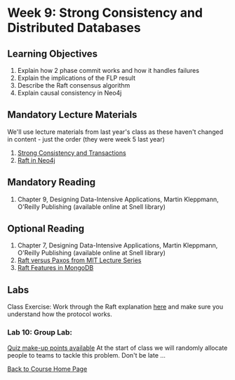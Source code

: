 # Week 9: Strong Consistency and Distributed Databases

## Learning Objectives
1. Explain how 2 phase commit works and how it handles failures
1. Explain the implications of the FLP result
1. Describe the Raft consensus algorithm
1. Explain causal consistency in Neo4j

## Mandatory Lecture Materials
We'll use lecture materials from last year's class as these haven't changed in content - just the order (they were week 5 last year)

1. [Strong Consistency and Transactions](https://northeastern.hosted.panopto.com/Panopto/Pages/Viewer.aspx?id=060abd7e-7f6c-4f03-a6bf-ab9100ddae42)
1. [Raft in Neo4j](https://northeastern.hosted.panopto.com/Panopto/Pages/Viewer.aspx?id=489ec07a-1ea0-4378-bcb4-ab9100ddadac)

## Mandatory Reading
1. Chapter 9, Designing Data-Intensive Applications, Martin Kleppmann, O'Reilly Publishing (available online at Snell library)

## Optional Reading
1. Chapter 7, Designing Data-Intensive Applications, Martin Kleppmann, O'Reilly Publishing (available online at Snell library)
1. [Raft versus Paxos from MIT Lecture Series](https://www.youtube.com/watch?v=9QGGB5sCr1g)
1. [Raft Features in MongoDB](https://www.youtube.com/watch?v=jCk0FCbqCz0)

## Labs
Class Exercise: 
Work through the Raft explanation [here](http://thesecretlivesofdata.com/raft/) and make sure you understand how the protocol works.


### Lab 10: Group Lab: 
[Quiz make-up points available](https://gortonator.github.io/bsds-6650/labs/lab-10)
At the start of class we will randomly allocate people to teams to tackle this problem. Don't be late ...


[Back to Course Home Page](https://gortonator.github.io/bsds-6650/)
